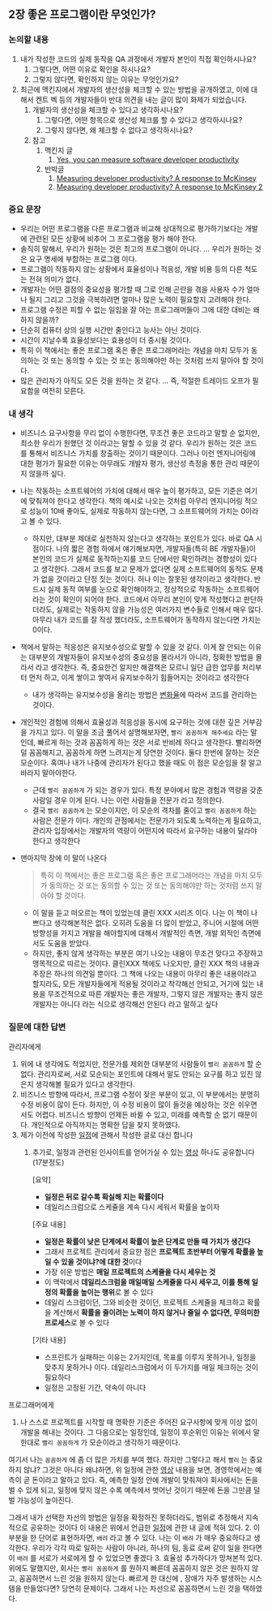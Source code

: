 ## 2장 좋은 프로그램이란 무엇인가?

### 논의할 내용

1. 내가 작성한 코드의 실제 동작을 QA 과정에서 개발자 본인이 직접 확인하시나요?
    1. 그렇다면, 어떤 이유로 확인을 하시나요?
    2. 그렇지 않다면, 확인하지 않는 이유는 무엇인가요?
2. 최근에 맥킨지에서 개발자의 생산성을 체크할 수 있는 방법을 공개하였고, 이에 대해서 켄트 벡 등의 개발자들이 반대 의견을 내는 글이 많이 화제가 되었습니다. 
    1. 개발자의 생산성을 체크할 수 있다고 생각하시나요?
        1. 그렇다면, 어떤 항목으로 생산성 체크를 할 수 있다고 생각하시나요?
        2. 그렇지 않다면, 왜 체크할 수 없다고 생각하시나요?
    2. 참고
        1. 맥킨지 글
            1. [Yes, you can measure software developer productivity](https://www.mckinsey.com/industries/technology-media-and-telecommunications/our-insights/yes-you-can-measure-software-developer-productivity?fbclid=IwAR3wDWrWeMPzGO7_odkOTH3rp1acP24EtVVjLeAR4oA4ds622025dzdDY7A)
        2. 반박글
            1. [Measuring developer productivity? A response to McKinsey](https://tidyfirst.substack.com/p/measuring-developer-productivity?fbclid=IwAR1Y_8P2MpTsBaaj40LN21axWcnU-_3SBThaYK_EsUWznvk9WWzeoUMqglo)
            2. [Measuring developer productivity? A response to McKinsey 2](https://tidyfirst.substack.com/p/measuring-developer-productivity-440)

### 중요 문장

- 우리는 어떤 프로그램을 다른 프로그램과 비교해 상대적으로 평가하기보다는 개발에 관련된 모든 상황에 비추어 그 프로그램을 평가 해야 한다.
- 솔직히 말해서, 우리가 원하는 것은 최고의 프로그램이 아니다. … 우리가 원하는 것은 요구 명세에 부합하는 프로그램 이다.
- 프로그램이 작동하지 않는 상황에서 효율성이나 적응성, 개발 비용 등의 다른 척도는 전혀 의미가 없다.
- 개발자는 어떤 결점의 중요성을 평가할 때 그로 인해 곤란을 겪을 사용자 수가 얼마나 될지 그리고 그것을 극복하려면 얼마나 많은 노력이 필요할지 고려해야 한다.
- 프로그램 수정은 피할 수 없는 일임을 잘 아는 프로그래머들이 그에 대한 대비는 왜 하지 않을까?
- 단순히 컴퓨터 상의 실행 시간만 줄인다고 능사는 아닌 것이다.
- 시간이 지날수록 효율성보다는 효용성이 더 중시될 것이다.
- 특히 이 책에서는 좋은 프로그램 혹은 좋은 프로그래머라는 개념을 마치 모두가 동의하는 것 또는 동의할 수 있는 것 또는 동의해야만 하는 것처럼 쓰지 말아야 할 것이다.
- 많은 관리자가 아직도 모든 것을 원하는 것 같다. … 즉, 적절한 트레이드 오프가 필요함을 여전히 모른다.

### 내 생각

- 비즈니스 요구사항을 무리 없이 수행한다면, 무조건 좋은 코드라고 말할 순 없지만, 최소한 우리가 원했던 것 이라고는 말할 수 있을 것 같다. 우리가 원하는 것은 코드를 통해서 비즈니스 가치를 창출하는 것이기 때문이다. 그러나 이런 엔지니어링에 대한 평가가 필요한 이유는 아무래도 개발자 평가, 생산성 측정을 통한 관리 때문이지 않을까 싶다.
- 나는 작동하는 소프트웨어의 가치에 대해서 매우 높이 평가하고, 모든 기준은 여기에 맞춰져야 한다고 생각한다. 책의 예시로 나오는 것처럼 아무리 엔지니어링 적으로 성능이 10배 좋아도, 실제로 작동하지 않는다면, 그 소프트웨어의 가치는 0이라고 볼 수 있다.
    - 하지만, 대부분 제대로 실천하지 않는다고 생각하는 포인트가 있다. 바로 QA 시점이다. 나의 짧은 경험 하에서 얘기해보자면, 개발자들(특히 BE 개발자들)이 본인의 코드가 실제로 동작하는지를 코드 단에서만 확인하려는 경향성이 있다고 생각한다. 그래서 코드를 보고 문제가 없다면 실제 소프트웨어의 동작도 문제가 없을 것이라고 단정 짓는 것이다. 허나 이는 잘못된 생각이라고 생각한다. 반드시 실제 동작 여부를 눈으로 확인해야하고, 정상적으로 작동하는 소프트웨어 라는 것이 확인이 되어야 한다. 코드에서 아무리 본인이 맞게 작성했다고 판단하더라도, 실제로는 작동하지 않을 가능성은 여러가지 변수들로 인해서 매우 많다. 아무리 내가 코드를 잘 작성 했더라도, 소프트웨어가 동작하지 않는다면 가치는 0이다.
- 책에서 말하는 적응성은 유지보수성으로 말할 수 있을 것 같다. 이게 잘 안되는 이유는 대부분의 개발자들이 유지보수성의 중요성을 몰라서가 아니라, 정확한 방법을 몰라서 라고 생각한다. 즉, 중요한건 알지만 해결책은 모르니 일단 급한 업무를 처리부터 먼저 하고, 이게 쌓이고 쌓여서 유지보수하기 힘들어지는 것이라고 생각한다
    - 내가 생각하는 유지보수성을 올리는 방법은 [변화율](https://www.youtube.com/watch?v=_JGchAMbPGI&t=2667s)에 따라서 코드를 관리하는 것이다.
- 개인적인 경험에 의해서 효율성과 적응성을 동시에 요구하는 것에 대한 깊은 거부감을 가지고 있다. 이 말을 조금 풀어서 설명해보자면, `빨리 꼼꼼하게 해주세요` 라는 말인데, 빠르게 하는 것과 꼼꼼하게 하는 것은 서로 반비례 하다고 생각한다. 빨리하면 덜 꼼꼼해지고, 꼼꼼하게 하면 느려지는게 당연한 것이다. 둘다 한번에 잘하는 것은 모순이다. 혹여나 내가 나중에 관리자가 된다고 했을 때도 이 점은 모순임을 잘 알고 바라지 말아야한다.
    - 근데 `빨리 꼼꼼하게` 가 되는 경우가 있다. 특정 분야에서 많은 경험과 역량을 갖춘 사람일 경우 이게 된다. 나는 이런 사람들을 전문가 라고 정의한다.
    - 결국 `빨리 꼼꼼하게` 는 모순이지만, 이 모순의 격차를 줄이고 `빨리 꼼꼼하게` 하는 사람은 전문가 이다. 개인의 관점에서는 전문가가 되도록 노력하는게 필요하고, 관리자 입장에서는 개발자의 역량이 어떤지에 따라서 요구하는 내용이 달라야 한다고 생각한다
- 맨마지막 장에 이 말이 나온다
    
    > 특히 이 책에서는 좋은 프로그램 혹은 좋은 프로그래머라는 개념을 마치 모두가 동의하는 것 또는 동의할 수 있는 것 또는 동의해야만 하는 것처럼 쓰지 말아야 할 것이다.
    > 
    - 이 말을 듣고 떠오르는 책이 있었는데 클린 XXX 시리즈 이다. 나는 이 책이 나쁘다고 생각해본적은 없다. 오히려 도움을 더 많이 받았고, 주니어 시절에 어떤 방향성을 가지고 개발을 해야할지에 대해서 개발적인 측면, 개발 외적인 측면에서도 도움을 받았다.
    - 하지만, 좋지 않게 생각하는 부분은 여기 나오는 내용이 무조건 맞다고 주장하고 맹목적으로 따르는 것이다. 클린XXX 책에도 나오지만, 클린 XXX 책의 내용과 주장은 하나의 의견일 뿐이다. 그 책에 나오는 내용이 아무리 좋은 내용이라고 할지라도, 모든 개발자들에게 적용될 것이라고 착각해선 안되고, 거기에 있는 내용을 무조건적으로 따른 개발자는 좋은 개발자, 그렇지 않은 개발자는 좋지 않은 개발자는 아니다 라는 식으로 생각해선 안된다 라고 말하고 싶다

### 질문에 대한 답변

관리자에게

1. 위에 내 생각에도 적었지만, 전문가를 제외한 대부분의 사람들이 `빨리 꼼꼼하게` 할 순 없다. 관리자로써, 서로 모순되는 포인트에 대해서 말도 안되는 요구를 하고 있진 않은지 생각해볼 필요가 있다고 생각한다.
2. 비즈니스 방향에 따라서, 프로그램 수정이 잦은 부분이 있고, 이 부분에서는 분명히 수정 비용이 많이 든다. 하지만, 이 수정 비용이 많이 들것을 예상하는 것은 쉬우면서도 어렵다. 비즈니스 방향이 언제든 바뀔 수 있고, 미래를 예측할 순 없기 때문이다. 개인적으로 아직까지는 명확한 답을 찾지 못하였다.
3. 제가 이전에 작성한 [일정](https://medium.com/@kth5604/%EC%9D%BC%EC%A0%95%EC%97%90-%EB%8C%80%ED%95%9C-%EB%82%98%EC%9D%98-%EC%83%9D%EA%B0%81-%EC%9D%B4-%EC%9D%BC-%EC%96%B8%EC%A0%9C-%EA%B9%8C%EC%A7%80-%EB%81%9D-%EB%82%BC-%EC%88%98-%EC%9E%88%EB%82%98%EC%9A%94-e98d26e06597)에 관해서 작성한 글로 대신 합니다
    1. 추가로, 일정과 관련된 인사이트를 얻어가실 수 있는 [영상](https://www.youtube.com/watch?v=o5CntwRYXac&t=4820s) 하나도 공유합니다(17분정도)
        
        [요약]
        
        - **일정은 뒤로 갈수록 확실해 지는 확률이다**
        - 데일리스크럼으로 스케쥴을 계속 다시 세워서 확률을 높이자
        
        [주요 내용]
        
        - **일정은 확률이 낮은 단계에서 확률이 높은 단계로 만들 때 가치가 생긴다**
        - 그래서 프로젝트 관리에서 중요한 점은 **프로젝트 초반부터 어떻게 확률을 높일 수 있을 것이냐?에 대한 것**이다
        - 가장 쉬운 방법은 **매일 프로젝트의 스케쥴을 다시 세우는 것**
        - 이 맥락에서 **데일리스크럼을 매일매일 스케쥴을 다시 세우고, 이를 통해 일정의 확률을 높이는 행위**로 볼 수 있다
        - 데일리 스크럼이던, 그와 비슷한 것이던, 프로젝트 스케쥴을 체크하고 확률을 계산해서 **확률을 줄이려는 노력이 하지 않거나 줄일 수 없다면, 무의미한 프로세스**로 볼 수 있다
        
        [기타 내용]
        
        - 스프린트가 실패하는 이유는 2가지인데, 목표를 이루지 못하거나, 일정을 맞추지 못하거나 이다. 데일리스크럼에서 이 두가지를 매일 체크하는 것이 필요하다
        - 일정은 고정된 기간, 약속이 아니다

프로그래머에게

1. 나 스스로 프로젝트를 시작할 때 명확한 기준은 주어진 요구사항에 맞게 이상 없이 개발을 해내는 것이다. 
그 다음으로는 일정인데, 일정이 후순위인 이유는 위에서 말한대로 `빨리 꼼꼼하게` 가 모순이라고 생각하기 때문이다.

여기서 나는 `꼼꼼하게` 에 좀 더 많은 가치를 부여 했다. 하지만 그렇다고 해서 `빨리` 는 중요하지 않냐? 그것은 아니다 왜냐하면, 위 일정에 관한 [영상](https://www.youtube.com/watch?v=o5CntwRYXac&t=4820s) 내용을 보면, 경영학에서는 예측이 곧 돈이라고 말하고 있다. 즉, 예측한 일정 안에 개발이 맞춰져야 회사에서는 돈을 벌 수 있게 되고, 일정에 맞지 않은 수록 예측에서 벗어난 것이기 때문에 돈을 그만큼 덜 벌 가능성이 높아진다.

그래서 내가 선택한 차선의 방법은 일정을 확정하진 못하더라도, 범위로 추정해서 지속적으로 공유하는 것이다 이 내용은 위에서 언급한 [일정](https://medium.com/@kth5604/%EC%9D%BC%EC%A0%95%EC%97%90-%EB%8C%80%ED%95%9C-%EB%82%98%EC%9D%98-%EC%83%9D%EA%B0%81-%EC%9D%B4-%EC%9D%BC-%EC%96%B8%EC%A0%9C-%EA%B9%8C%EC%A7%80-%EB%81%9D-%EB%82%BC-%EC%88%98-%EC%9E%88%EB%82%98%EC%9A%94-e98d26e06597)에 관한 내 글에 적혀 있다.
2. 이 부분을 한 단어로 표현하자면, `배려` 라고 볼 수 있다. 나는 이 `배려` 가 매우 중요하다고 생각한다. 우리가 각각 따로 일하는 사람이 아니라, 하나의 팀, 동료 로써 같이 일을 한다면 이 `배려` 를 서로가 서로에게 할 수 있었으면 좋겠다
3. 효율성 추가하다가 망쳐본적 있다. 위에도 말했지만, 회사는 `빨리 꼼꼼하게` 를 원하지 빠른데 꼼꼼하지 않은 것은 원하지 않고, 꼼꼼하면서 느린 것을 원하지 않는다. 빠르게 한 대신에 , 장애가 자주 발생하는 시스템을 만들었다면? 당연히 문제이다. 그래서 나는 차선으로 꼼꼼하면서 느린 것을 택하였다.